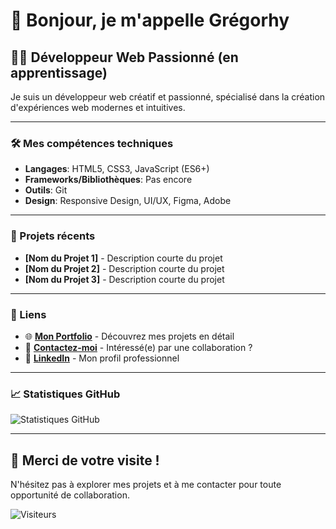 # 👋 Bonjour, je m'appelle Grégorhy

## 👨‍💻 Développeur Web Passionné (en apprentissage)

Je suis un développeur web créatif et passionné, spécialisé dans la création d'expériences web modernes et intuitives.

---

### 🛠️ Mes compétences techniques

- **Langages**: HTML5, CSS3, JavaScript (ES6+)
- **Frameworks/Bibliothèques**: Pas encore
- **Outils**: Git
- **Design**: Responsive Design, UI/UX, Figma, Adobe

---

### 🚀 Projets récents

- **[Nom du Projet 1]** - Description courte du projet
- **[Nom du Projet 2]** - Description courte du projet
- **[Nom du Projet 3]** - Description courte du projet

---

### 🔗 Liens

- 🌐 **[Mon Portfolio](https://votre-portfolio.com)** - Découvrez mes projets en détail
- 📧 **[Contactez-moi](mailto:votre-email@example.com)** - Intéressé(e) par une collaboration ?
- 💼 **[LinkedIn](https://www.linkedin.com/in/gr%C3%A9gorhy-adr%C3%A9a-a58227154?utm_source=share&utm_campaign=share_via&utm_content=profile&utm_medium=android_app)** - Mon profil professionnel

---

### 📈 Statistiques GitHub

![Statistiques GitHub](https://github-readme-stats.vercel.app/api?username=votre-username&show_icons=true&theme=radical)

---

## 🙏 Merci de votre visite !

N'hésitez pas à explorer mes projets et à me contacter pour toute opportunité de collaboration.

![Visiteurs](https://visitor-badge.glitch.me/badge?page_id=votre-username.votre-username)
